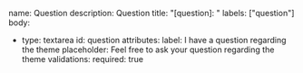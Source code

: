 name: Question
description: Question
title: "[question]: "
labels: ["question"]
body:
  - type: textarea
    id: question
    attributes:
      label: I have a question regarding the theme
      placeholder: Feel free to ask your question regarding the theme
    validations:
      required: true